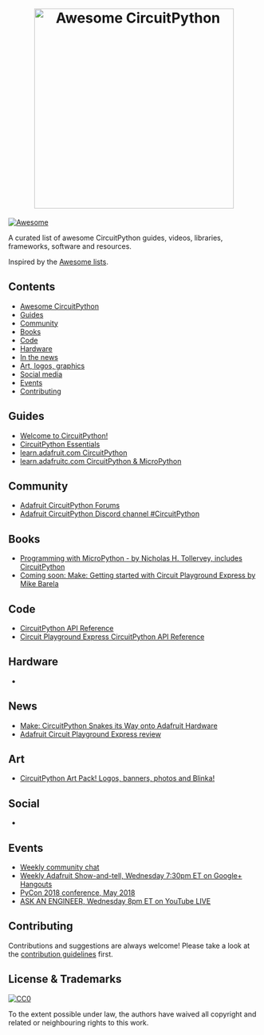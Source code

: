 <h1 align="center">
  <img width="400" src="https://raw.githubusercontent.com/adafruit/awesome-circuitpython/master/IMAGE" alt="Awesome CircuitPython"><br>
</h1>

[![Awesome](https://awesome.re/badge.svg)](https://awesome.re)

A curated list of awesome CircuitPython guides, videos, libraries, frameworks, software and resources.

Inspired by the [Awesome lists](https://github.com/sindresorhus/awesome).

## Contents

- [Awesome CircuitPython](#awesome-circuitpython)
- [Guides](#guides)
- [Community](#community)
- [Books](#books)
- [Code](#code)
- [Hardware](#hardware)
- [In the news](#news)
- [Art, logos, graphics](#art)
- [Social media](#social)
- [Events](#events)
- [Contributing](#contributing)

## Guides

- [Welcome to CircuitPython!](https://learn.adafruit.com/welcome-to-circuitpython/overview)
- [CircuitPython Essentials](https://learn.adafruit.com/circuitpython-essentials)
- [learn.adafruit.com CircuitPython](https://learn.adafruit.com/category/circuitpython)
- [learn.adafruitc.com CircuitPython & MicroPython](https://learn.adafruit.com/category/micropython-slash-circuitpython)

## Community

- [Adafruit CircuitPython Forums](https://forums.adafruit.com/viewforum.php?f=60)
- [Adafruit CircuitPython Discord channel #CircuitPython](https://discord.gg/EAeBY6x)

## Books

- [Programming with MicroPython - by Nicholas H. Tollervey, includes CircuitPython](https://www.adafruit.com/product/3706)
- [Coming soon: Make: Getting started with Circuit Playground Express by Mike Barela](https://www.amazon.com/Mike-Barela/e/B00OA5RJIW/ref=dp_byline_cont_book_1)

## Code

- [CircuitPython API Reference](http://circuitpython.readthedocs.io/en/latest/)
- [Circuit Playground Express CircuitPython API Reference](http://circuitpython.readthedocs.io/projects/circuitplayground/en/latest/)

## Hardware

- []()

## News

- [Make: CircuitPython Snakes its Way onto Adafruit Hardware](http://makezine.com/2017/08/11/circuitpython-snakes-way-adafruit-hardware/)
- [Adafruit Circuit Playground Express review](https://hackspace.raspberrypi.org/features/adafruit-circuit-playground-express-review)

## Art

- [CircuitPython Art Pack! Logos, banners, photos and Blinka!](https://www.dropbox.com/sh/l6tp9ym5nf8h5v9/AABGu_q2pcdUQdx1avr8Xvvda?dl=0)

## Social

- []()

## Events

- [Weekly community chat]()
- [Weekly Adafruit Show-and-tell, Wednesday 7:30pm ET on Google+ Hangouts](https://plus.google.com/+adafruit)
- [PyCon 2018 conference, May 2018](https://us.pycon.org/2018/about/)
- [ASK AN ENGINEER, Wednesday 8pm ET on YouTube LIVE](https://www.youtube.com/adafruit/live)

## Contributing

Contributions and suggestions are always welcome! Please take a look at the [contribution guidelines](https://github.com/adafruit/awesome-circuitpython/blob/master/contributing.md) first.

## License & Trademarks

[![CC0](http://mirrors.creativecommons.org/presskit/buttons/88x31/svg/cc-zero.svg)](https://creativecommons.org/publicdomain/zero/1.0/)

To the extent possible under law, the authors have waived all copyright and related or neighbouring rights to this work.
